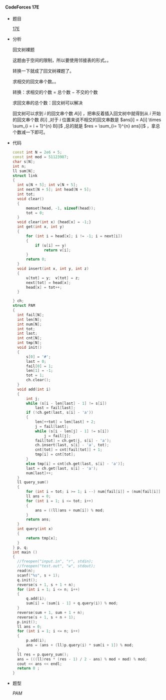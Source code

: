 #### CodeForces 17E

* 题目

  [17E](https://cn.vjudge.net/problem/CodeForces-17E)

* 分析

  回文树裸题

  这题由于空间的限制，所以要使用邻接表的形式。。

  转换一下就成了回文树裸题了。

  求相交的回文串个数。。

  转换：求相交的个数 $=$ 总个数 $-$ 不交的个数

  求回文串的总个数：回文树可以解决

  回文树可以求到 $i$ 的回文串个数 $A[i]$ ，把串反着插入回文树中就得到从 $i$ 开始的回文串个数 $B[i]$ ,对于 $i$ 位置来说不相交的回文串数是 $ans[i] = A[i] \times \sum_{i = i + 1}^{n} B[i]$ ,总的就是 $res = \sum_{i= 1}^{n} ans[i]$ ，拿总个数减一下即可。    

* 代码

  ```c++
  const int N = 2e6 + 5;
  const int mod = 51123987;
  char s[N];
  int n;
  ll sum[N];
  struct link
  {
  	int u[N + 5]; int v[N + 5];
  	int next[N + 5]; int head[N + 5];
  	int tot;
  	void clear()
  	{
  		memset(head, -1, sizeof(head));
  		tot = 0;
  	}
  	void clear(int x) {head[x] = -1;}
  	int get(int x, int y)
  	{
  		for (int i = head[x]; i != -1; i = next[i])
  		{
  			if (u[i] == y)
  				return v[i];
  		}
  		return 0;
  	}
  	void insert(int x, int y, int z)
  	{
  		u[tot] = y;  v[tot] = z;
  		next[tot] = head[x];
  		head[x] = tot++;
  	}
  
  } ch;
  struct PAM
  {
  	int fail[N];
  	int len[N];
  	int num[N];
  	int tot;
  	int last;
  	int cnt[N];
  	int tmp[N];
  	void init()
  	{
  		s[0] = '#';
  		last = 0;
  		fail[0] = 1;
  		len[1] = -1;
  		tot = 1;
  		ch.clear();
  	}
  	void add(int i)
  	{
  		int j;
  		while (s[i - len[last] - 1] != s[i])
  			last = fail[last];
  		if (!ch.get(last, s[i] - 'a'))
  		{
  			len[++tot] = len[last] + 2;
  			j = fail[last];
  			while (s[i - len[j] - 1] != s[i])
  				j = fail[j];
  			fail[tot] = ch.get(j, s[i] - 'a');
  			ch.insert(last, s[i] - 'a', tot);
  			cnt[tot] = cnt[fail[tot]] + 1;
  			tmp[i] = cnt[tot];
  		}
  		else tmp[i] = cnt[ch.get(last, s[i] - 'a')];
  		last = ch.get(last, s[i] - 'a');
  		num[last]++;
  	}
  	ll query_sum()
  	{
  		for (int i = tot; i >= 1; i --) num[fail[i]] = (num[fail[i]] + num[i]) % mod;
  		ll ans = 0;
  		for (int i = 1; i <= tot; i++)
  		{
  			ans = ((ll)ans + num[i]) % mod;
  		}
  		return ans;
  	}
  	int query(int x)
  	{
  		return tmp[x];
  	}
  } p, q;
  int main ()
  {
  	//freopen("input.in", "r", stdin);
  	//freopen("test.out", "w", stdout);
  	read(n);
  	scanf("%s", s + 1);
  	q.init();
  	reverse(s + 1, s + 1 + n);
  	for (int i = 1; i <= n; i++)
  	{
  		q.add(i);
  		sum[i] = (sum[i - 1] + q.query(i)) % mod;
  	}
  	reverse(sum + 1, sum + 1 + n);
  	reverse(s + 1, s + n + 1);
  	p.init();
  	ll ans = 0;
  	for (int i = 1; i <= n; i++)
  	{
  		p.add(i);
  		ans = (ans + (ll)p.query(i) * sum[i + 1]) % mod;
  	}
  	ll res = p.query_sum();
  	ans = (((ll)res * (res - 1) / 2 - ans) % mod + mod) % mod;
  	cout << ans << endl;
  	return 0 ;
  }
  ```

  

* 题型

  $PAM$